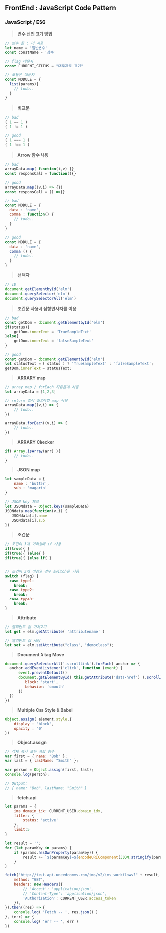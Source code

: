 ## FrontEnd : JavaScript Code Pattern
### JavaScript / ES6

> **변수 선언 표기 방법**
```javascript
// 변수 끝 ; 미 사용
let name = '일반변수'
const constName = '상수'

// flag 대문자
const CURRENT_STATUS = "대문자로 표기"  

// 모듈은 대문자
const MODULE = {
  list(params){
    // todo..
  }
}
```

> **비교문**
```javascript
// bad
( 1 == 1 )
( 1 != 1 )

// good
( 1 === 1 )
( 1 !== 1 )
```

> **Arrow 함수 사용**
```javascript
// bad
arrayData.map( function(i,v) {}
const responsCall = function(){}

// good
arrayData.map((v,i) => {})
const responsCall = () =>{}

// bad
const MODULE = {
  data : 'name',
  comma : function() {
    // todo..
  }
}

// good
const MODULE = {
  data : 'name',
  comma () {
    // todo..
  }
}
```

> **선택자**
```javascript
// ID
document.getElementbyId('elm')
document.querySelector('elm')
document.querySelectorAll('elm')
```


> **조건문 사용시 삼항연사자를 이용**
```javascript
// bad
const getDom = document.getElementbyId('elm')
if(status){
    getDom.innerText = 'TrueSampleText'
}else{
    getDom.innerText = 'falseSampleText'
}

// good
const getDom = document.getElementbyId('elm')
let statusText = ( status ) ? 'TrueSampleText' : 'falseSampleText';
getDom.innerText = statusText;
```


> **ARRARY map**
```javascript
// array map / forEach 자유롭게 사용
let arrayData = [1,2,3]

// return 값이 필요하면 map 사용
arrayData.map((v,i) => {
    // todo..
})

arrayData.forEach((v,i) => {
    // todo..
})
```

> **ARRARY Checker**
```javascript
if( Array.isArray(arr) ){
    // todo..
}
```

> **JSON map**
```javascript
let sampleData = {
    name : 'butter',
    sub : 'magarin'
}

// JSON key 체크
let JSONdata = Object.keys(sampleData)
JSONdata.map(function(v,i) {
   JSONdata[i].name
   JSONdata[i].sub
})
```

> **조건문**
```javascript
// 조건이 3개 이하일때 if 사용
if(true){ }
if(true){ }else{ }
if(true){ }else if{ }


// 조건이 3개 이상일 경우 switch문 사용
switch (flag) {
  case type1:      
    break;
  case type2:      
    break;
  case type3:      
    break;    
}
```

> **Attribute**
```javascript
// 엘리먼트 값 가져오기
let get = elm.getAttribute( 'attributename' )

// 엘리먼트 값 세팅
let set = elm.setAttribute("class", "democlass");
```

> **Document A tag Move**
```javascript
document.querySelectorAll('.scrollLink').forEach( anchor => {
  anchor.addEventListener('click', function (event) {
      event.preventDefault()        
      document.getElementById( this.getAttribute('data-href') ).scrollIntoView({
         block: 'start',  
         behavior: 'smooth'
      })
  })
})
```

> **Multiple Css Style & Babel**
```javascript
Object.assign( element.style,{
    display : "block",
    opacity : "0"
})
```


>**Object.assign**
```javascript
// 객체 복사 또는 병합 함수
var first = { name: "Bob" };
var last = { lastName: "Smith" };

var person = Object.assign(first, last);
console.log(person);

// Output:
// { name: "Bob", lastName: "Smith" } 
```


>**fetch.api**
```javascript
let params = {
    ims_domain_idx: CURRENT_USER.domain_idx,
    filter: {
        status: 'active'
    },
    limit:5
}

let result = '';
for (let paramKey in params) {
    if (params.hasOwnProperty(paramKey)) {
        result += `${paramKey}=${encodeURIComponent(JSON.stringify(params[paramKey]))}&`;
    }
}

fetch("http://test.api.uneedcomms.com/ims/v2/ims_workflows?" + result, {
    method: "GET",
    headers: new Headers({
        // 'Accept': 'application/json',
        // 'Content-Type': 'application/json',
        'Authorization': CURRENT_USER.access_token
    }),
}).then((res) => {
    console.log( 'Fetch -- ', res.json() )
}, (err) => {
    console.log( 'err -- ', err )
})
```
